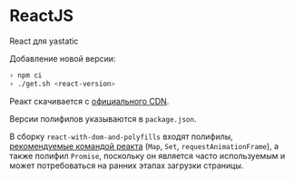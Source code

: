 # ReactJS

React для yastatic

Добавление новой версии:
```bash
› npm ci
› ./get.sh <react-version>
```

Реакт скачивается с [официального CDN](https://reactjs.org/docs/cdn-links.html).

Версии полифилов указываются в `package.json`.

В сборку `react-with-dom-and-polyfills` входят полифилы, [рекомендуемые командой реакта](https://reactjs.org/docs/javascript-environment-requirements.html) (`Map`, `Set`, `requestAnimationFrame`), а также полифил `Promise`, поскольку он является часто используемым и может потребоваться на ранних этапах загрузки страницы.

